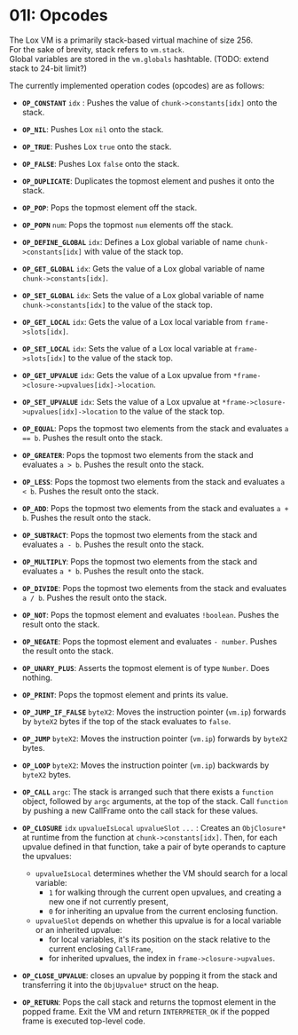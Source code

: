 # 01I: Opcodes

The Lox VM is a primarily stack-based virtual machine of size 256.  
For the sake of brevity, stack refers to `vm.stack`.  
Global variables are stored in the `vm.globals` hashtable.
(TODO: extend stack to 24-bit limit?)

The currently implemented operation codes (opcodes) are as follows:

- **`OP_CONSTANT`** `idx` : Pushes the value of `chunk->constants[idx]` onto the stack.
- **`OP_NIL`**: Pushes Lox `nil` onto the stack.
- **`OP_TRUE`**: Pushes Lox `true` onto the stack.
- **`OP_FALSE`**: Pushes Lox `false` onto the stack.
- **`OP_DUPLICATE`**: Duplicates the topmost element and pushes it onto the stack.
- **`OP_POP`**: Pops the topmost element off the stack.
- **`OP_POPN`** `num`: Pops the topmost `num` elements off the stack.

- **`OP_DEFINE_GLOBAL`** `idx`: Defines a Lox global variable of name `chunk->constants[idx]` with value of the stack top.
- **`OP_GET_GLOBAL`** `idx`: Gets the value of a Lox global variable of name `chunk->constants[idx]`.
- **`OP_SET_GLOBAL`** `idx`: Sets the value of a Lox global variable of name `chunk->constants[idx]` to the value of the stack top.
- **`OP_GET_LOCAL`** `idx`: Gets the value of a Lox local variable from `frame->slots[idx]`.
- **`OP_SET_LOCAL`** `idx`:  Sets the value of a Lox local variable at `frame->slots[idx]` to the value of the stack top.
- **`OP_GET_UPVALUE`** `idx`: Gets the value of a Lox upvalue from `*frame->closure->upvalues[idx]->location`.
- **`OP_SET_UPVALUE`** `idx`:  Sets the value of a Lox upvalue at `*frame->closure->upvalues[idx]->location` to the value of the stack top.

- **`OP_EQUAL`**: Pops the topmost two elements from the stack and evaluates `a == b`. Pushes the result onto the stack.
- **`OP_GREATER`**: Pops the topmost two elements from the stack and evaluates `a > b`. Pushes the result onto the stack.
- **`OP_LESS`**: Pops the topmost two elements from the stack and evaluates `a < b`. Pushes the result onto the stack.

- **`OP_ADD`**: Pops the topmost two elements from the stack and evaluates `a + b`. Pushes the result onto the stack.
- **`OP_SUBTRACT`**: Pops the topmost two elements from the stack and evaluates `a - b`. Pushes the result onto the stack.
- **`OP_MULTIPLY`**: Pops the topmost two elements from the stack and evaluates `a * b`. Pushes the result onto the stack.
- **`OP_DIVIDE`**: Pops the topmost two elements from the stack and evaluates `a / b`. Pushes the result onto the stack.

- **`OP_NOT`**: Pops the topmost element and evaluates `!boolean`. Pushes the result onto the stack.
- **`OP_NEGATE`**: Pops the topmost element and evaluates `- number`. Pushes the result onto the stack.
- **`OP_UNARY_PLUS`**: Asserts the topmost element is of type `Number`. Does nothing.

- **`OP_PRINT`**: Pops the topmost element and prints its value.
- **`OP_JUMP_IF_FALSE`** `byteX2`: Moves the instruction pointer (`vm.ip`) forwards by `byteX2` bytes if the top of the stack evaluates to `false`.
- **`OP_JUMP`** `byteX2`: Moves the instruction pointer (`vm.ip`) forwards by `byteX2` bytes.
- **`OP_LOOP`** `byteX2`: Moves the instruction pointer (`vm.ip`) backwards by `byteX2` bytes.

- **`OP_CALL`** `argc`: The stack is arranged such that there exists a `function` object, followed by `argc` arguments, at the top of the stack. Call `function` by pushing a new CallFrame onto the call stack for these values.

- **`OP_CLOSURE`** `idx` `upvalueIsLocal` `upvalueSlot` `...` : Creates an `ObjClosure*` at runtime from the function at `chunk->constants[idx]`. Then, for each upvalue defined in that function, take a pair of byte operands to capture the upvalues: 
  - `upvalueIsLocal` determines whether the VM should search for a local variable: 
    - `1` for walking through the current open upvalues, and creating a new one if not currently present, 
    - `0` for inheriting an upvalue from the current enclosing function.
  - `upvalueSlot` depends on whether this upvalue is for a local variable or an inherited upvalue: 
    - for local variables, it's its position on the stack relative to the current enclosing `CallFrame`, 
    - for inherited upvalues, the index in `frame->closure->upvalues`.
-  **`OP_CLOSE_UPVALUE`**: closes an upvalue by popping it from the stack and transferring it into the `ObjUpvalue*` struct on the heap.

- **`OP_RETURN`**: Pops the call stack and returns the topmost element in the popped frame. Exit the VM and return `INTERPRETER_OK` if the popped frame is executed top-level code.